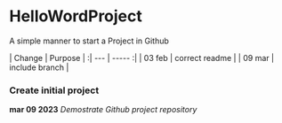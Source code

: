 # HelloWordProject
A simple manner to start a Project in Github 

 | Change | Purpose | 
 :| --- | ----- :|
 | 03 feb | correct readme | 
 | 09 mar | include branch | 
 ### Create initial project 
 **mar 09 2023**
 *Demostrate Github project repository*
